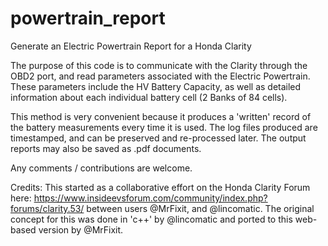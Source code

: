 # powertrain_report
Generate an Electric Powertrain Report for a Honda Clarity

The purpose of this code is to communicate with the Clarity through the OBD2 port, and read parameters associated with the Electric Powertrain.  These parameters include the HV Battery Capacity, as well as detailed information about each individual battery cell (2 Banks of 84 cells).

This method is very convenient because it produces a 'written' record of the battery measurements every time it is used.  The log files produced are timestamped, and can be preserved and re-processed later.  The output reports may also be saved as .pdf documents.

Any comments / contributions are welcome.

Credits:
This started as a collaborative effort on the Honda Clarity Forum here: https://www.insideevsforum.com/community/index.php?forums/clarity.53/
between users @MrFixit, and @lincomatic.  The original concept for this was done in 'c++' by @lincomatic and ported to this web-based version by @MrFixit.

